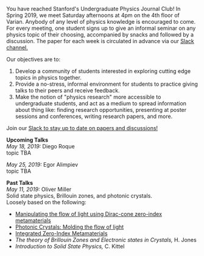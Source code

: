 You have reached Stanford's Undergraduate Physics Journal Club! In Spring 2019, we meet Saturday afternoons at 4pm on the 4th floor of Varian. Anybody of any level of physics knowledge is encouraged to come. For every meeting, one student signs up to give an informal seminar on any physics topic of their choosing, accompanied by snacks and followed by a discussion. The paper for each week is circulated in advance via our [Slack channel.](https://join.slack.com/t/physicsjournalclub/shared_invite/enQtNTkwMjUyNTk1NzYyLTZmZDU1NTVkMDliMzhmNjdmN2Q3MmM0ZjljOGMzYjI0YzAyMTBkNGU1NmE0OWQ4ZDdjOGRlNTI5ZDU0MDY5MjM)

Our objectives are to: 
1. Develop a community of students interested in exploring cutting edge topics in physics together.
2. Provide a no-stress, informal environment for students to practice giving talks to their peers and receive feedback.   
3. Make the notion of "physics research" more accessible to undergraduate students, and act as a medium to spread information about thing like: finding research opportunities, presenting at poster sessions and conferences, writing research papers, and more. 

Join our [Slack to stay up to date on papers and discussions!](https://join.slack.com/t/physicsjournalclub/shared_invite/enQtNTkwMjUyNTk1NzYyLTZmZDU1NTVkMDliMzhmNjdmN2Q3MmM0ZjljOGMzYjI0YzAyMTBkNGU1NmE0OWQ4ZDdjOGRlNTI5ZDU0MDY5MjM)

**Upcoming Talks**  
*May 18, 2019:* Diego Roque  
topic TBA

*May 25, 2019:* Egor Alimpiev  
topic TBA

**Past Talks**  
*May 11, 2019:* Oliver Miller   
Solid state physics, Brillouin zones, and photonic crystals.  
Loosely based on the following: 
- [Manipulating the flow of light using Dirac-cone zero-index metamaterials](https://iopscience.iop.org/article/10.1088/1361-6633/aad3e5/meta)
- [Photonic Crystals: Molding the flow of light](http://ab-initio.mit.edu/book/)
- [Integrated Zero-Index Metamaterials](https://www.osapublishing.org/abstract.cfm?URI=IPRSN-2018-ITh3J.3)
- *The theory of Brillouin Zones and Electronic states in Crystals,* H. Jones
- *Introduction to Solid State Physics,* C. Kittel

